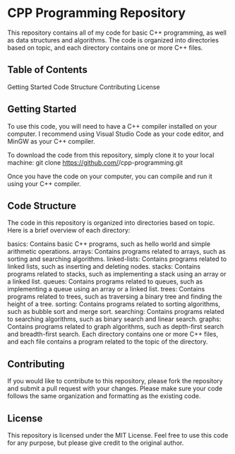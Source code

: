 # CPP Programming Repository
This repository contains all of my code for basic C++ programming, as well as data structures and algorithms. The code is organized into directories based on topic, and each directory contains one or more C++ files.

## Table of Contents
Getting Started
Code Structure
Contributing
License

## Getting Started
To use this code, you will need to have a C++ compiler installed on your computer. I recommend using Visual Studio Code as your code editor, and MinGW as your C++ compiler.

To download the code from this repository, simply clone it to your local machine:
git clone https://github.com/<your-github-username>/cpp-programming.git
  
  Once you have the code on your computer, you can compile and run it using your C++ compiler.

## Code Structure
The code in this repository is organized into directories based on topic. Here is a brief overview of each directory:

basics: Contains basic C++ programs, such as hello world and simple arithmetic operations.
arrays: Contains programs related to arrays, such as sorting and searching algorithms.
linked-lists: Contains programs related to linked lists, such as inserting and deleting nodes.
stacks: Contains programs related to stacks, such as implementing a stack using an array or a linked list.
queues: Contains programs related to queues, such as implementing a queue using an array or a linked list.
trees: Contains programs related to trees, such as traversing a binary tree and finding the height of a tree.
sorting: Contains programs related to sorting algorithms, such as bubble sort and merge sort.
searching: Contains programs related to searching algorithms, such as binary search and linear search.
graphs: Contains programs related to graph algorithms, such as depth-first search and breadth-first search.
Each directory contains one or more C++ files, and each file contains a program related to the topic of the directory.

## Contributing
If you would like to contribute to this repository, please fork the repository and submit a pull request with your changes. Please make sure your code follows the same organization and formatting as the existing code.

## License
This repository is licensed under the MIT License. Feel free to use this code for any purpose, but please give credit to the original author.
